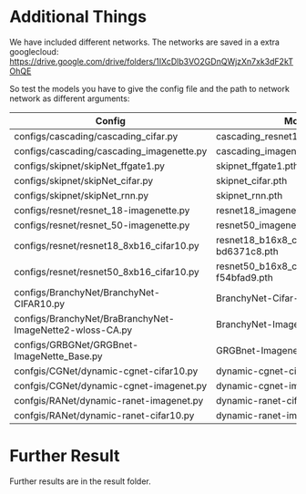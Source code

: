 # Additional Things
We have included different networks. 
The networks are saved in a extra googlecloud: 
https://drive.google.com/drive/folders/1IXcDlb3VO2GDnQWjzXn7xk3dF2kTOhQE

So test the models you have to give the config file and the path to network network as different arguments:

Config                                                   | Model 
-------------------------------------------------------- | ---------------------------------------------
configs/cascading/cascading_cifar.py                     | cascading_resnet18_resnet_50.pth
configs/cascading/cascading_imagenette.py                | cascading_imagenette.pth
configs/skipnet/skipNet_ffgate1.py                       | skipnet_ffgate1.pth
configs/skipnet/skipNet_cifar.py                         | skipnet_cifar.pth
configs/skipnet/skipNet_rnn.py                           | skipnet_rnn.pth
configs/resnet/resnet_18-imagenette.py                   | resnet18_imagenette.pth
configs/resnet/resnet_50-imagenette.py                   | resnet50_imagenette.pth
configs/resnet/resnet18_8xb16_cifar10.py                 | resnet18_b16x8_cifar10_20210528-bd6371c8.pth
configs/resnet/resnet50_8xb16_cifar10.py                 | resnet50_b16x8_cifar10_20210528-f54bfad9.pth
configs/BranchyNet/BranchyNet-CIFAR10.py                 | BranchyNet-Cifar-10-New
configs/BranchyNet/BraBranchyNet-ImageNette2-wloss-CA.py | BranchyNet-Imagenette
configs/GRBGNet/GRGBnet-ImageNette_Base.py               | GRGBnet-Imagenette.pth
confgis/CGNet/dynamic-cgnet-cifar10.py                   | dynamic-cgnet-cifar.pth
confgis/CGNet/dynamic-cgnet-imagenet.py                  | dynamic-cgnet-imagenet.pth
confgis/RANet/dynamic-ranet-imagenet.py                  | dynamic-ranet-cifar.pth
confgis/RANet/dynamic-ranet-cifar10.py                   | dynamic-ranet-imagenet.pth







# Further Result
Further results are in the result folder.
